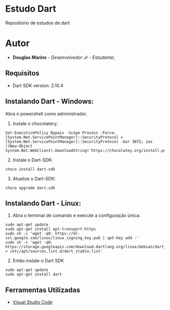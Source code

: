 # Estudo Dart
Repositório de estudos de dart

# Autor

* **Douglas Marins** - *Desenvolvedor Jr - Estudante*;

## Requisitos

* Dart SDK version: 2.10.4

## Instalando Dart - Windows:

Abra o powershell como administrador.

1. Instale o chocolatery:
```
Set-ExecutionPolicy Bypass -Scope Process -Force; [System.Net.ServicePointManager]::SecurityProtocol = [System.Net.ServicePointManager]::SecurityProtocol -bor 3072; iex ((New-Object System.Net.WebClient).DownloadString('https://chocolatey.org/install.ps1'))

```
2. Instale o Dart-SDK:

```
choco install dart-sdk

```

3. Atualize o Dart-SDK:

```
choco upgrade dart-sdk

```


## Instalando Dart - Linux:

1. Abra o terminal de comando e execute a configuração única:

```
sudo apt-get update
sudo apt-get install apt-transport-https
sudo sh -c 'wget -qO- https://dl-ssl.google.com/linux/linux_signing_key.pub | apt-key add -'
sudo sh -c 'wget -qO- https://storage.googleapis.com/download.dartlang.org/linux/debian/dart_stable.list > /etc/apt/sources.list.d/dart_stable.list'

```

2. Então instale o Dart SDK

```
sudo apt-get update
sudo apt-get install dart

```

## Ferramentas Utilizadas

* [Visual Studio Code](https://code.visualstudio.com/)